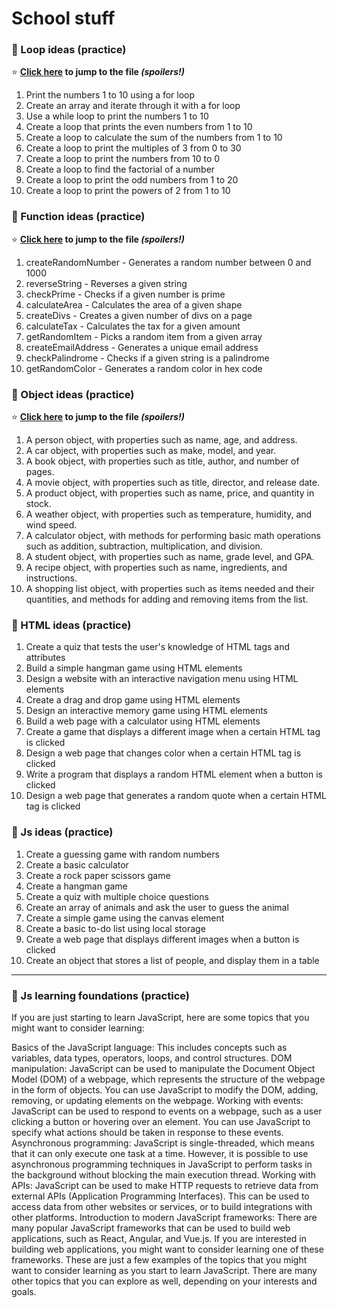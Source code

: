 # School stuff

### :newspaper: Loop ideas (practice)
:star: <a href="https://github.com/Filipsys/school-stuff/blob/main/Practice/forLoops.js"><b>Click here</a>
to jump to the file <i>(spoilers!)</i></b>

1. Print the numbers 1 to 10 using a for loop
2. Create an array and iterate through it with a for loop
3. Use a while loop to print the numbers 1 to 10
4. Create a loop that prints the even numbers from 1 to 10
5. Create a loop to calculate the sum of the numbers from 1 to 10
6. Create a loop to print the multiples of 3 from 0 to 30
7. Create a loop to print the numbers from 10 to 0
8. Create a loop to find the factorial of a number
9. Create a loop to print the odd numbers from 1 to 20
10. Create a loop to print the powers of 2 from 1 to 10

### :newspaper: Function ideas (practice)
:star: <a href="https://github.com/Filipsys/school-stuff/blob/main/Practice/functions.js"><b>Click here</a>
to jump to the file <i>(spoilers!)</i></b>

1. createRandomNumber - Generates a random number between 0 and 1000
2. reverseString - Reverses a given string
3. checkPrime - Checks if a given number is prime
4. calculateArea - Calculates the area of a given shape
5. createDivs - Creates a given number of divs on a page
6. calculateTax - Calculates the tax for a given amount
7. getRandomItem - Picks a random item from a given array
8. createEmailAddress - Generates a unique email address
9. checkPalindrome - Checks if a given string is a palindrome
10. getRandomColor - Generates a random color in hex code

### :newspaper: Object ideas (practice)
:star: <a href="https://github.com/Filipsys/school-stuff/blob/main/Practice/obiekty.js"><b>Click here</a>
to jump to the file <i>(spoilers!)</i></b>

1. A person object, with properties such as name, age, and address.
2. A car object, with properties such as make, model, and year.
3. A book object, with properties such as title, author, and number of pages.
4. A movie object, with properties such as title, director, and release date.
5. A product object, with properties such as name, price, and quantity in stock.
6. A weather object, with properties such as temperature, humidity, and wind speed.
7. A calculator object, with methods for performing basic math operations such as addition, subtraction, multiplication, and division.
8. A student object, with properties such as name, grade level, and GPA.
9. A recipe object, with properties such as name, ingredients, and instructions.
10. A shopping list object, with properties such as items needed and their quantities, and methods for adding and removing items from the list.

### :newspaper: HTML ideas (practice)

1. Create a quiz that tests the user's knowledge of HTML tags and attributes
2. Build a simple hangman game using HTML elements
3. Design a website with an interactive navigation menu using HTML elements
4. Create a drag and drop game using HTML elements
5. Design an interactive memory game using HTML elements
6. Build a web page with a calculator using HTML elements
7. Create a game that displays a different image when a certain HTML tag is clicked
8. Design a web page that changes color when a certain HTML tag is clicked
9. Write a program that displays a random HTML element when a button is clicked
10. Design a web page that generates a random quote when a certain HTML tag is clicked

### :newspaper: Js ideas (practice)

1. Create a guessing game with random numbers
2. Create a basic calculator
3. Create a rock paper scissors game
4. Create a hangman game
5. Create a quiz with multiple choice questions
6. Create an array of animals and ask the user to guess the animal
7. Create a simple game using the canvas element
8. Create a basic to-do list using local storage
9. Create a web page that displays different images when a button is clicked
10. Create an object that stores a list of people, and display them in a table

---

### :newspaper: Js learning foundations (practice) 

If you are just starting to learn JavaScript, here are some topics that you might want to consider learning:

Basics of the JavaScript language: This includes concepts such as variables, data types, operators, loops, and control structures.
DOM manipulation: JavaScript can be used to manipulate the Document Object Model (DOM) of a webpage, which represents the structure of the webpage in the form of objects. You can use JavaScript to modify the DOM, adding, removing, or updating elements on the webpage.
Working with events: JavaScript can be used to respond to events on a webpage, such as a user clicking a button or hovering over an element. You can use JavaScript to specify what actions should be taken in response to these events.
Asynchronous programming: JavaScript is single-threaded, which means that it can only execute one task at a time. However, it is possible to use asynchronous programming techniques in JavaScript to perform tasks in the background without blocking the main execution thread.
Working with APIs: JavaScript can be used to make HTTP requests to retrieve data from external APIs (Application Programming Interfaces). This can be used to access data from other websites or services, or to build integrations with other platforms.
Introduction to modern JavaScript frameworks: There are many popular JavaScript frameworks that can be used to build web applications, such as React, Angular, and Vue.js. If you are interested in building web applications, you might want to consider learning one of these frameworks.
These are just a few examples of the topics that you might want to consider learning as you start to learn JavaScript. There are many other topics that you can explore as well, depending on your interests and goals.
